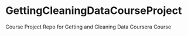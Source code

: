 # GettingCleaningDataCourseProject
Course Project Repo for Getting and Cleaning Data Coursera Course
